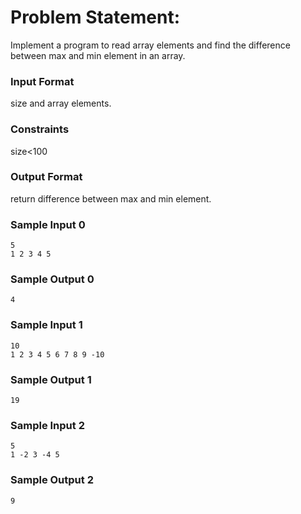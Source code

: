 # Problem Statement:

Implement a program to read array elements and find the difference between max and min element in an array.

### Input Format

size and array elements.

### Constraints

size<100

### Output Format

return difference between max and min element.

### Sample Input 0
```
5
1 2 3 4 5
```
### Sample Output 0
```
4
```
### Sample Input 1
```
10
1 2 3 4 5 6 7 8 9 -10
```
### Sample Output 1
```
19
```
### Sample Input 2
```
5
1 -2 3 -4 5
```
### Sample Output 2
```
9
```
